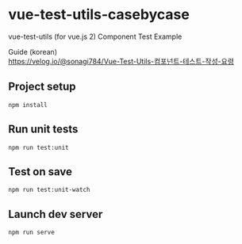 # vue-test-utils-casebycase

vue-test-utils (for vue.js 2) Component Test Example

Guide (korean)  
https://velog.io/@sonagi784/Vue-Test-Utils-컴포넌트-테스트-작성-요령

## Project setup

```
npm install
```

## Run unit tests

```
npm run test:unit
```

## Test on save

```
npm run test:unit-watch
```

## Launch dev server

```
npm run serve
```
